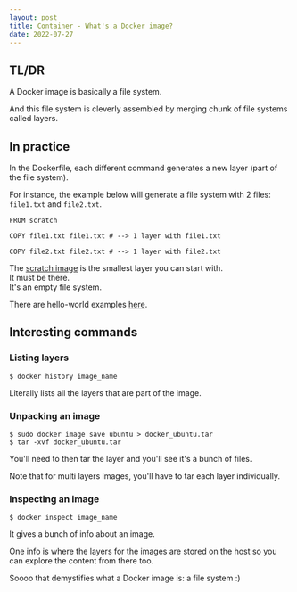 ```yaml
---
layout: post
title: Container - What's a Docker image?
date: 2022-07-27
---
```


## TL/DR

A Docker image is basically a file system.

And this file system is cleverly assembled by merging chunk of file systems called layers.

## In practice

In the Dockerfile, each different command generates a new layer (part of the file system).

For instance, the example below will generate a file system with 2 files: `file1.txt` and `file2.txt`.

```docker
FROM scratch

COPY file1.txt file1.txt # --> 1 layer with file1.txt

COPY file2.txt file2.txt # --> 1 layer with file2.txt
```

The [scratch image](https://hub.docker.com/_/scratch) is the smallest layer you can start with.  
It must be there.  
It's an empty file system.

There are hello-world examples [here](https://github.com/docker-library/hello-world).

## Interesting commands

### Listing layers

```
$ docker history image_name
```

Literally lists all the layers that are part of the image.

### Unpacking an image

```
$ sudo docker image save ubuntu > docker_ubuntu.tar
$ tar -xvf docker_ubuntu.tar
```

You'll need to then tar the layer and you'll see it's a bunch of files.

Note that for multi layers images, you'll have to tar each layer individually.

### Inspecting an image

```
$ docker inspect image_name
```

It gives a bunch of info about an image.

One info is where the layers for the images are stored on the host so you can explore the content from there too.

Soooo that demystifies what a Docker image is: a file system :)
